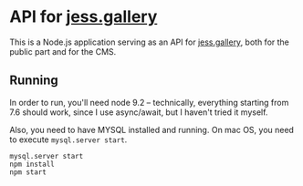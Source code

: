 # API for [jess.gallery](https://jess.gallery)

This is a Node.js application serving as an API for [jess.gallery](https://jess.gallery), both for the public part and for the CMS.

## Running

In order to run, you'll need node 9.2 – technically, everything starting from 7.6 should work, since I use async/await, but I haven't tried it myself.

Also, you need to have MYSQL installed and running. On mac OS, you need to execute `mysql.server start`.

```
mysql.server start
npm install
npm start
```

